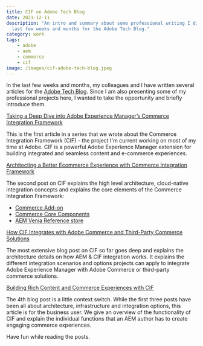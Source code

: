 ```yaml
---
title: CIF on Adobe Tech Blog
date: 2021-12-11
description: "An intro and summary about some professional writing I did in the
  last few weeks and months for the Adobe Tech Blog."
category: work
tags:
    - adobe
    - aem
    - commerce
    - cif
image: /images/cif-adobe-tech-blog.jpeg
---
```

In the last few weeks and months, my colleagues and I have written several articles for the [Adobe Tech Blog](https://medium.com/adobetech). Since I am also presenting some of my professional projects here, I wanted to take the opportunity and briefly introduce them.

[Taking a Deep Dive into Adobe Experience Manager’s Commerce Integration Framework](https://medium.com/adobetech/taking-a-deep-dive-into-adobe-experience-managers-commerce-integration-framework-631947b0a9a7)

This is the first article in a series that we wrote about the Commerce Integration Framework (CIF) - the project I'm current working on most of my time at Adobe.
CIF is a powerful Adobe Experience Manager extension for building integrated and seamless content and e-commerce experiences.

[Architecting a Better Ecommerce Experience with Commerce Integration Framework](https://medium.com/adobetech/architecting-a-better-ecommerce-experience-with-adobe-experience-managers-commerce-integration-712feef5de8)

The second post on CIF explains the high level architecture, cloud-native integration concepts and explains the core elements of the Commerce Integration Framework: 
* [Commerce Add-on](https://experienceleague.adobe.com/docs/experience-manager-cloud-service/content/content-and-commerce/home.html)
* [Commerce Core Components](https://github.com/adobe/aem-core-cif-components)
* [AEM Venia Reference store](https://github.com/adobe/aem-cif-guides-venia)

[How CIF Integrates with Adobe Commerce and Third-Party Commerce Solutions](https://medium.com/adobetech/how-cif-integrates-with-adobe-commerce-and-third-party-commerce-solutions-5a5efb8da2a0)

The most extensive blog post on CIF so far goes deep and explains the architecture details on how AEM & CIF integration works. It explains the different integration scenarios and options projects can apply to integrate Adobe Experience Manager with Adobe Commerce or third-party commerce solutions.

[Building Rich Content and Commerce Experiences with CIF](https://medium.com/adobetech/building-rich-content-and-commerce-experiences-with-cif-754685dc2927)

The 4th blog post is a little context switch. While the first three posts have been all about architecture, infrastructure and integration options, this article is for the business user. We give an overview of the functionality of CIF and explain the individual functions that an AEM author has to create engaging commerce experiences.

Have fun while reading the posts.
